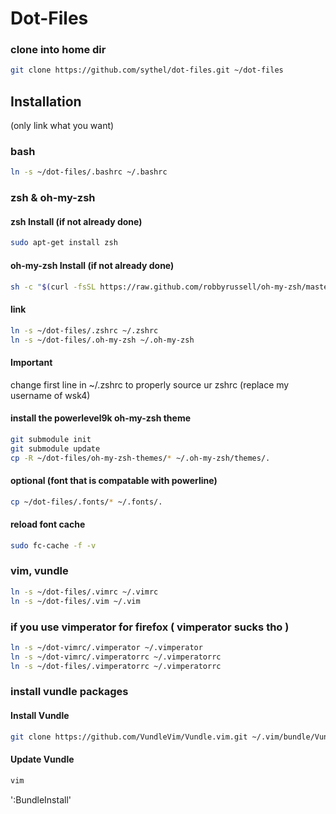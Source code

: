 # Dot-Files
### clone into home dir
```bash
git clone https://github.com/sythel/dot-files.git ~/dot-files
```

## Installation
(only link what you want)

### bash
```bash
ln -s ~/dot-files/.bashrc ~/.bashrc
```

### zsh & oh-my-zsh
#### zsh Install (if not already done)
```bash
sudo apt-get install zsh
```
#### oh-my-zsh Install (if not already done)
```bash
sh -c "$(curl -fsSL https://raw.github.com/robbyrussell/oh-my-zsh/master/tools/install.sh)"
```
#### link
```bash
ln -s ~/dot-files/.zshrc ~/.zshrc
ln -s ~/dot-files/.oh-my-zsh ~/.oh-my-zsh
```
#### Important
change first line in ~/.zshrc to properly source ur zshrc (replace my username of wsk4)

#### install the powerlevel9k oh-my-zsh theme
```bash
git submodule init
git submodule update
cp -R ~/dot-files/oh-my-zsh-themes/* ~/.oh-my-zsh/themes/.
```

#### optional (font that is compatable with powerline)
```bash
cp ~/dot-files/.fonts/* ~/.fonts/.
```

#### reload font cache
```bash
sudo fc-cache -f -v
```

### vim, vundle
```bash
ln -s ~/dot-files/.vimrc ~/.vimrc
ln -s ~/dot-files/.vim ~/.vim
```

### if you use vimperator for firefox ( vimperator sucks tho )
```bash
ln -s ~/dot-vimrc/.vimperator ~/.vimperator
ln -s ~/dot-vimrc/.vimperatorrc ~/.vimperatorrc
ln -s ~/dot-files/.vimperatorrc ~/.vimperatorrc
```

### install vundle packages
#### Install Vundle
```bash
git clone https://github.com/VundleVim/Vundle.vim.git ~/.vim/bundle/Vundle.vim
```

#### Update Vundle
```bash
vim
```
':BundleInstall'
